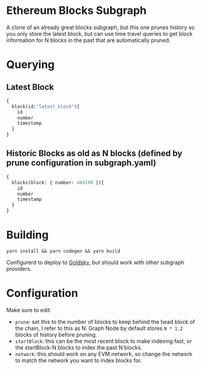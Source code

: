# Ethereum Blocks Subgraph

A clone of an already great blocks subgraph, but this one prunes history so you only store the latest block, but can use time travel queries to get block information for N blocks in the past that are automatically pruned.

# Querying

## Latest Block
```graphql
{
  block(id:"latest_block"){
    id
    number
    timestamp
  }
}
```

## Historic Blocks as old as N blocks (defined by prune configuration in subgraph.yaml)

```graphql
{
  blocks(block: { number: 404100 }){
    id
    number
    timestamp
  }
}
```

# Building

`yarn install && yarn codegen && yarn build`

Configurerd to deploy to [Goldsky](https://goldsky.com), but should work with other subgraph providers.

# Configuration

Make sure to edit:
- `prune`: set this to the number of blocks to keep behind the head block of the chain, I refer to this as N. Graph Node by default stores `N * 1.2` blocks of history before pruning.
- `startBlock`: this can be the most recent block to make indexing fast, or the startBlock-N blocks to index the past N blocks.
- `network`: this should work on any EVM network, so change the network to match the network you want to index blocks for.
